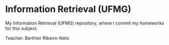 # Information Retrieval (UFMG)
My Information Retrieval (UFMG) repository, where I commit my homeworks for this subject.

Teacher: Berthier Ribeiro-Neto